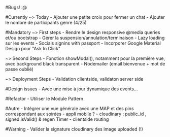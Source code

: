 
#Bugs! :@
	

#Currently
  ~> Today
	- Ajouter une petite croix pour fermer un chat
	- Ajouter le nombre de participants genre (4/25) 

#Mandatory 
  ~> First steps 
	- Rendre le design responsive @media queries et/ou bootstrap
	- Gérer la suspension/annulation/terminaison
	- Lazy loading sur les events 
	- Socials signins with passport
	- Incorporer Google Material Design pour "Ask In Click" 

  ~> Second Steps
	- Fonction showModal(), notamment pour la première vue, avec background black transparent
	- Nodemailer (email bienvenue + mot de passe oublié) 

  ~> Deployment Steps
	- Validation clientside, validaton server side

#Design issues
	- Avec une mise à jour dynamique des events... 

#Refactor
	- Utiliser le Module Pattern

#Autre 
	- Intégrer une vue générale avec une MAP et des pins correspondant aux soirées
	- appli mobile ?
	- cloudinary : public_id , signed.isValid() & regen Timer
	- clientside routing

#Warning
	- Valider la signature cloudinary des image uploaded (!)
 